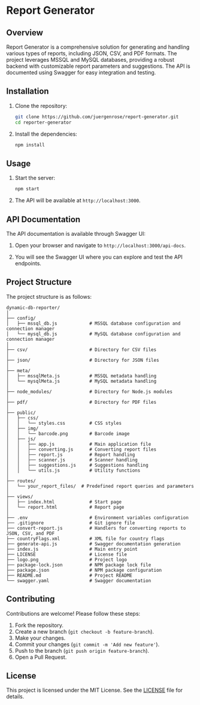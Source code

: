 # Report Generator

## Overview

Report Generator is a comprehensive solution for generating and handling various types of reports, including JSON, CSV, and PDF formats. The project leverages MSSQL and MySQL databases, providing a robust backend with customizable report parameters and suggestions. The API is documented using Swagger for easy integration and testing.

## Installation

1. Clone the repository:

   ```sh
   git clone https://github.com/juergenrose/report-generator.git
   cd reporter-generator
   ```

2. Install the dependencies:
   ```sh
   npm install
   ```

## Usage

1. Start the server:

   ```sh
   npm start
   ```

2. The API will be available at `http://localhost:3000`.

## API Documentation

The API documentation is available through Swagger UI:

1. Open your browser and navigate to `http://localhost:3000/api-docs`.

2. You will see the Swagger UI where you can explore and test the API endpoints.

## Project Structure

The project structure is as follows:

```
dynamic-db-reporter/
│
├── config/
│   ├── mssql_db.js            # MSSQL database configuration and connection manager
│   └── mysql_db.js            # MySQL database configuration and connection manager
│
├── csv/                       # Directory for CSV files
│
├── json/                      # Directory for JSON files
│
├── meta/
│   ├── mssqlMeta.js           # MSSQL metadata handling
│   └── mysqlMeta.js           # MySQL metadata handling
│
├── node_modules/              # Directory for Node.js modules
│
├── pdf/                       # Directory for PDF files
│
├── public/
│   ├── css/
│   │   └── styles.css         # CSS styles
│   ├── img/
│   │   └── barcode.png        # Barcode image
│   ├── js/
│   │   ├── app.js             # Main application file
│   │   ├── converting.js      # Converting report files
│   │   ├── report.js          # Report handling
│   │   ├── scanner.js         # Scanner handling
│   │   ├── suggestions.js     # Suggestions handling
│   │   └── utils.js           # Utility functions
│
├── routes/
│   └── your_report_files/  # Predefined report queries and parameters
│
├── views/
│   ├── index.html             # Start page
│   └── report.html            # Report page
│
├── .env                       # Environment variables configuration
├── .gitignore                 # Git ignore file
├── convert-report.js          # Handlers for converting reports to JSON, CSV, and PDF
├── countryFlags.xml           # XML file for country flags
├── generate-api.js            # Swagger documentation generation
├── index.js                   # Main entry point
├── LICENSE                    # License file
├── logo.png                   # Project logo
├── package-lock.json          # NPM package lock file
├── package.json               # NPM package configuration
├── README.md                  # Project README
└── swagger.yaml               # Swagger documentation

```

## Contributing

Contributions are welcome! Please follow these steps:

1. Fork the repository.
2. Create a new branch (`git checkout -b feature-branch`).
3. Make your changes.
4. Commit your changes (`git commit -m 'Add new feature'`).
5. Push to the branch (`git push origin feature-branch`).
6. Open a Pull Request.

## License

This project is licensed under the MIT License. See the [LICENSE](LICENSE) file for details.

